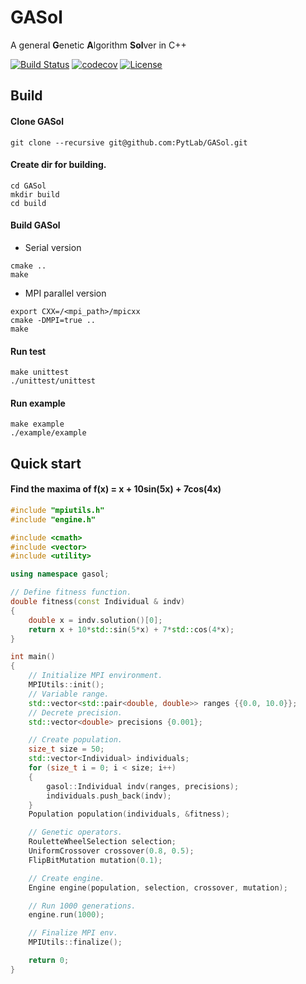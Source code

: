 # GASol

A general **G**enetic **A**lgorithm **Sol**ver in C++ 

[![Build Status](https://api.travis-ci.org/PytLab/GASol.svg?branch=master)](https://travis-ci.org/PytLab/GASol)
[![codecov](https://img.shields.io/codecov/c/github/PytLab/GASol/master.svg)](https://codecov.io/gh/PytLab/GASol)
[![License](https://img.shields.io/badge/license-GPLv3-blue.svg)](https://github.com/PytLab/GASol/blob/master/LICENSE)

## Build

#### Clone GASol

``` shell
git clone --recursive git@github.com:PytLab/GASol.git
```

#### Create dir for building.

``` shell
cd GASol
mkdir build
cd build
```
#### Build GASol

- Serial version
``` shell
cmake ..
make
```

- MPI parallel version
```
export CXX=/<mpi_path>/mpicxx
cmake -DMPI=true ..
make
```

#### Run test
``` shell
make unittest
./unittest/unittest
```
#### Run example

``` shell
make example
./example/example
```

## Quick start

#### Find the maxima of f(x) = x + 10sin(5x) + 7cos(4x)

``` cpp
#include "mpiutils.h"
#include "engine.h"

#include <cmath>
#include <vector>
#include <utility>

using namespace gasol;

// Define fitness function. 
double fitness(const Individual & indv)
{
    double x = indv.solution()[0];
    return x + 10*std::sin(5*x) + 7*std::cos(4*x);
}

int main()
{
    // Initialize MPI environment.
    MPIUtils::init();
    // Variable range.
    std::vector<std::pair<double, double>> ranges {{0.0, 10.0}};
    // Decrete precision.
    std::vector<double> precisions {0.001};

    // Create population.
    size_t size = 50;
    std::vector<Individual> individuals;
    for (size_t i = 0; i < size; i++)
    {
        gasol::Individual indv(ranges, precisions);
        individuals.push_back(indv);
    }
    Population population(individuals, &fitness);

    // Genetic operators.
    RouletteWheelSelection selection;
    UniformCrossover crossover(0.8, 0.5);
    FlipBitMutation mutation(0.1);

    // Create engine.
    Engine engine(population, selection, crossover, mutation);

    // Run 1000 generations.
    engine.run(1000);

    // Finalize MPI env.
    MPIUtils::finalize();

    return 0;
}
```

